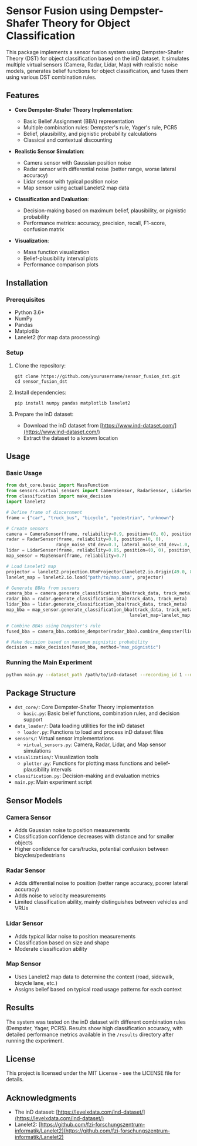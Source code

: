 # Sensor Fusion using Dempster-Shafer Theory for Object Classification

This package implements a sensor fusion system using Dempster-Shafer Theory (DST) for object classification based on the inD dataset. It simulates multiple virtual sensors (Camera, Radar, Lidar, Map) with realistic noise models, generates belief functions for object classification, and fuses them using various DST combination rules.

## Features

- **Core Dempster-Shafer Theory Implementation**:

  - Basic Belief Assignment (BBA) representation
  - Multiple combination rules: Dempster's rule, Yager's rule, PCR5
  - Belief, plausibility, and pignistic probability calculations
  - Classical and contextual discounting

- **Realistic Sensor Simulation**:

  - Camera sensor with Gaussian position noise
  - Radar sensor with differential noise (better range, worse lateral accuracy)
  - Lidar sensor with typical position noise
  - Map sensor using actual Lanelet2 map data

- **Classification and Evaluation**:

  - Decision-making based on maximum belief, plausibility, or pignistic probability
  - Performance metrics: accuracy, precision, recall, F1-score, confusion matrix

- **Visualization**:
  - Mass function visualization
  - Belief-plausibility interval plots
  - Performance comparison plots

## Installation

### Prerequisites

- Python 3.6+
- NumPy
- Pandas
- Matplotlib
- Lanelet2 (for map data processing)

### Setup

1. Clone the repository:

   ```
   git clone https://github.com/yourusername/sensor_fusion_dst.git
   cd sensor_fusion_dst
   ```

2. Install dependencies:

   ```
   pip install numpy pandas matplotlib lanelet2
   ```

3. Prepare the inD dataset:
   - Download the inD dataset from [https://www.ind-dataset.com/](https://www.ind-dataset.com/)
   - Extract the dataset to a known location

## Usage

### Basic Usage

```python
from dst_core.basic import MassFunction
from sensors.virtual_sensors import CameraSensor, RadarSensor, LidarSensor, MapSensor
from classification import make_decision
import lanelet2

# Define frame of discernment
frame = {"car", "truck_bus", "bicycle", "pedestrian", "unknown"}

# Create sensors
camera = CameraSensor(frame, reliability=0.9, position=(0, 0), position_noise_std_dev=0.5)
radar = RadarSensor(frame, reliability=0.8, position=(0, 0),
                   range_noise_std_dev=0.3, lateral_noise_std_dev=1.0, velocity_noise_std_dev=0.2)
lidar = LidarSensor(frame, reliability=0.85, position=(0, 0), position_noise_std_dev=0.2)
map_sensor = MapSensor(frame, reliability=0.7)

# Load Lanelet2 map
projector = lanelet2.projection.UtmProjector(lanelet2.io.Origin(49.0, 8.0))
lanelet_map = lanelet2.io.load("path/to/map.osm", projector)

# Generate BBAs from sensors
camera_bba = camera.generate_classification_bba(track_data, track_meta)
radar_bba = radar.generate_classification_bba(track_data, track_meta)
lidar_bba = lidar.generate_classification_bba(track_data, track_meta)
map_bba = map_sensor.generate_classification_bba(track_data, track_meta,
                                               lanelet_map=lanelet_map, projector=projector)

# Combine BBAs using Dempster's rule
fused_bba = camera_bba.combine_dempster(radar_bba).combine_dempster(lidar_bba).combine_dempster(map_bba)

# Make decision based on maximum pignistic probability
decision = make_decision(fused_bba, method="max_pignistic")
```

### Running the Main Experiment

```bash
python main.py --dataset_path /path/to/inD-dataset --recording_id 1 --num_frames 50 --frame_step 10
```

## Package Structure

- `dst_core/`: Core Dempster-Shafer Theory implementation
  - `basic.py`: Basic belief functions, combination rules, and decision support
- `data_loader/`: Data loading utilities for the inD dataset
  - `loader.py`: Functions to load and process inD dataset files
- `sensors/`: Virtual sensor implementations
  - `virtual_sensors.py`: Camera, Radar, Lidar, and Map sensor simulations
- `visualization/`: Visualization tools
  - `plotter.py`: Functions for plotting mass functions and belief-plausibility intervals
- `classification.py`: Decision-making and evaluation metrics
- `main.py`: Main experiment script

## Sensor Models

### Camera Sensor

- Adds Gaussian noise to position measurements
- Classification confidence decreases with distance and for smaller objects
- Higher confidence for cars/trucks, potential confusion between bicycles/pedestrians

### Radar Sensor

- Adds differential noise to position (better range accuracy, poorer lateral accuracy)
- Adds noise to velocity measurements
- Limited classification ability, mainly distinguishes between vehicles and VRUs

### Lidar Sensor

- Adds typical lidar noise to position measurements
- Classification based on size and shape
- Moderate classification ability

### Map Sensor

- Uses Lanelet2 map data to determine the context (road, sidewalk, bicycle lane, etc.)
- Assigns belief based on typical road usage patterns for each context

## Results

The system was tested on the inD dataset with different combination rules (Dempster, Yager, PCR5). Results show high classification accuracy, with detailed performance metrics available in the `/results` directory after running the experiment.

## License

This project is licensed under the MIT License - see the LICENSE file for details.

## Acknowledgments

- The inD dataset: [https://levelxdata.com/ind-dataset/](https://levelxdata.com/ind-dataset/)
- Lanelet2: [https://github.com/fzi-forschungszentrum-informatik/Lanelet2](https://github.com/fzi-forschungszentrum-informatik/Lanelet2)
